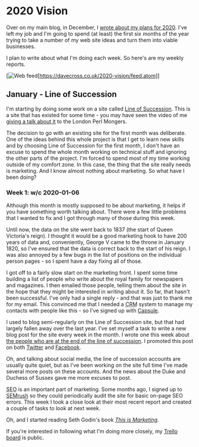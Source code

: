 # 2020 Vision

Over on my main blog, in December, I
[wrote about my plans for 2020](https://blog.dave.org.uk/2019/12/2020-vision.html).
I've left my job and I'm going to spend (at least) the first six months of the year
trying to take a number of my web site ideas and turn them into viable businesses.

I plan to write about what I'm doing each week. So here's are my weekly reports.

[![Web feed](/feed.png "Web feed")[https://davecross.co.uk/2020-vision/feed.atom]]

## January - Line of Succession

I'm starting by doing some work on a site called [Line of Succession](https://lineofsuccession.co.uk/).
This is a site that has existed for some time - you may have seen the video of me
[giving a talk about it](https://blog.lineofsuccession.co.uk/talk/) to the London Perl Mongers.

The decision to go with an existing site for the first month was deliberate.
One of the ideas behind this whole project is that I get to learn new skills
and by choosing Line of Succession for the first month, I don't have an
excuse to spend the whole month working on technical stuff and ignoring
the other parts of the project. I'm forced to spend most of my time
working outside of my comfort zone. In this case, the thing that the
site really needs is marketing. And I know almost nothing about
marketing. So what have I been doing?

### Week 1: w/c 2020-01-06

Although this month is mostly supposed to be about marketing, it helps
if you have something worth talking about. There were a few little problems
that I wanted to fix and I got through many of those during this week.

Until now, the data on the site went back to 1837 (the start of Queen
Victoria's reign). I thought it would be a good marketing hook to
have 200 years of data and, conveniently, George V came to the throne
in January 1820, so I've ensured that the data is correct back to the
start of his reign. I was also annoyed by a few bugs in the list of
positions on the individual person pages - so I spent have a day fixing
all of those.

I got off to a fairly slow start on the marketing front. I spent some
time building a list of people who write about the royal family for
newspapers and magazines. I then emailed those people, telling them about
the site in the hope that they might be interested in writing about it.
So far, that hasn't been successful. I've only had a single reply - and that
was just to thank me for my email. This convinced me that I needed a
<abbr title="Customer Relationship Manager">CRM</abbr> system to manage my
contacts with people like this - so I've signed up with
[Capsule](https://capsulecrm.com/).

I used to blog semi-regularly on the Line of Succession site, but that had
largely fallen away over the last year. I've set myself a task to write a
new blog post for the site every week in the month. I wrote one this week
about [the people who are at the end of the line of succession](https://blog.lineofsuccession.co.uk/2020/01/end-of-the-line/).
I promoted this post on both [Twitter](https://twitter.com/linesuccession)
and [Facebook](https://facebook.com/linesuccession).

Oh, and talking about social media, the line of succession accounts are
usually quite quiet, but as I've been working on the site full time I've made
several more posts on these accounts. And the news about the Duke and Duchess
of Sussex gave me more excuses to post.

<abbr title="Search Engine Optimisation">SEO</abbr> is an important part of
marketing. Some months ago, I signed up to [SEMrush](https://semrush.com) so
they could periodically audit the site for basic on-page SEO errors. This week
I took a close look at their most recent report and created a couple of tasks
to look at next week.

Oh, and I started reading Seth Godin's book
*[This is Marketing](https://amzn.to/2uRS90H)*.

If you're interested in following what I'm doing more closely, my
[Trello board](https://trello.com/b/WWetD28I/01-line-of-succession) is public.
